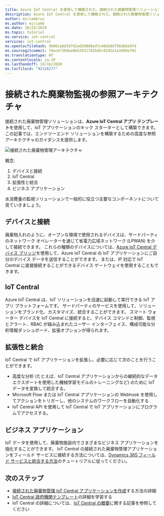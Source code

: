 ```yaml
---
title: Azure IoT Central を使用して構築された、接続された廃棄物管理ソリューションの参照アーキテクチャ | Microsoft Docs
description: Azure IoT Central を使用して構築された、接続された廃棄物管理ソリューションの概念について説明します。
author: miriambrus
ms.author: miriamb
ms.date: 10/23/2019
ms.topic: tutorial
ms.service: iot-central
services: iot-central
ms.openlocfilehash: 9b061a6d3d7d2a6598d8ed7c48428d756db6e97d
ms.sourcegitcommit: 7dacbf3b9ae0652931762bd5c8192a1a3989e701
ms.translationtype: HT
ms.contentlocale: ja-JP
ms.lasthandoff: 10/16/2020
ms.locfileid: "92126277"
---
```

# <a name="connected-waste-monitoring-reference-architecture"></a>接続された廃棄物監視の参照アーキテクチャ 



接続された廃棄物管理ソリューションは、**Azure IoT Central アプリ テンプレート**を使用して、IoT アプリケーションのキック スターターとして構築できます。 この記事では、エンドツーエンド ソリューションを構築するための高度な参照アーキテクチャのガイダンスを提供します。 

![接続された廃棄物管理アーキテクチャ](./media/concepts-connectedwastemanagement-architecture/concepts-connectedwastemanagement-architecture1.png)


概念:

1. デバイスと接続  
1. IoT Central 
2. 拡張性と統合
3. ビジネス アプリケーション

水消費量の監視ソリューションで一般的に役立つ主要なコンポーネントについて見ていきましょう。

## <a name="devices-and-connectivity"></a>デバイスと接続 
廃棄物入れのように、オープンな環境で使用されるデバイスは、サードパーティのネットワーク オペレーターを通じて省電力広域ネットワーク (LPWAN) を介して接続できます。 これらの種類のデバイスについては、[Azure IoT Central デバイス ブリッジ](../core/howto-build-iotc-device-bridge.md)を使用して、Azure IoT Central の IoT アプリケーションにご自分のデバイス データを送信することができます。 または、IP 対応で IoT Central に直接接続することができるデバイス ゲートウェイを使用することもできます。

## <a name="iot-central"></a>IoT Central 
Azure IoT Central は、IoT ソリューションを迅速に起動して実行できる IoT アプリ プラットフォームです。 サードパーティのサービスを使用して、ソリューションをブランド化、カスタマイズ、統合することができます。
スマート ウォーター デバイスを IoT Central に接続すると、デバイス コマンドと制御、監視とアラート、RBAC が組み込まれたユーザー インターフェイス、構成可能な分析情報ダッシュボード、拡張オプションが得られます。 

## <a name="extensibility-and-integrations"></a>拡張性と統合 
IoT Central で IoT アプリケーションを拡張し、必要に応じて次のことを行うことができます。
* 高度な分析 (たとえば、IoT Central アプリケーションからの継続的なデータ エクスポートを使用した機械学習モデルのトレーニングなど) のために IoT データを変換して統合する。 
* Microsoft Flow または IoT Central アプリケーションの Webhook を使用してアクションをトリガーし、他のシステムのワークフローを自動化する
* IoT Central API を使用して IoT Central で IoT アプリケーションにプログラムでアクセスする。

## <a name="business-applications"></a>ビジネス アプリケーション 
IoT データを使用して、廃棄物施設内でさまざまなビジネス アプリケーションを強化することができます。 IoT Central の接続された廃棄物管理アプリケーションをフィールド サービスに接続する方法については、[Dynamics 365 フィールド サービスと統合する方法](./how-to-configure-connected-field-services.md)のチュートリアルに従ってください。 

## <a name="next-steps"></a>次のステップ
* [接続された廃棄物管理 IoT Central アプリケーションを作成](./tutorial-connected-waste-management.md)する方法の詳細
* [IoT Central 政府機関テンプレート](./overview-iot-central-government.md)の詳細を学習する
* IoT Central の詳細については、[IoT Central の概要](../core/overview-iot-central.md)に関する記事を参照してください